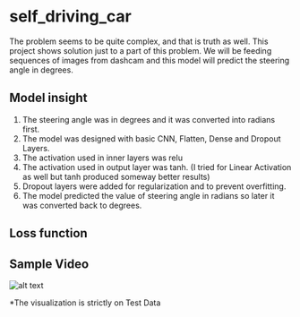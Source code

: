 # self_driving_car
The problem seems to be quite complex, and that is truth as well. This project shows solution just to a part of this problem. We will be feeding sequences of images from dashcam and this model will predict the steering angle in degrees.

## Model insight
1. The steering angle was in degrees and it was converted into radians first.
2. The model was designed with basic CNN, Flatten, Dense and Dropout Layers.
3. The activation used in inner layers was relu
4. The activation used in output layer was tanh. (I tried for Linear Activation as well but tanh produced someway better results)
5. Dropout layers were added for regularization and to prevent overfitting.
6. The model predicted the value of steering angle in radians so later it was converted back to degrees.

## Loss function

## Sample Video
 ![alt text][gif]
 
 [gif]: https://github.com/pankajrajput0312/self_driving_car/blob/master/demo_gif.gif "GIF"


*The visualization is strictly on Test Data
 
